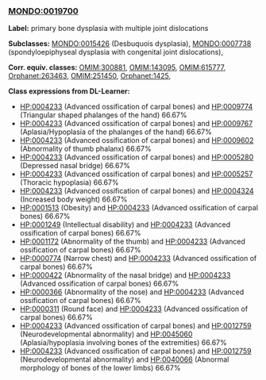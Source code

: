 
### [MONDO:0019700](http://purl.obolibrary.org/obo/MONDO_0019700)
**Label:** primary bone dysplasia with multiple joint dislocations

**Subclasses:** [MONDO:0015426](http://purl.obolibrary.org/obo/MONDO_0015426) (Desbuquois dysplasia), [MONDO:0007738](http://purl.obolibrary.org/obo/MONDO_0007738) (spondyloepiphyseal dysplasia with congenital joint dislocations), 

**Corr. equiv. classes:** [OMIM:300881](http://purl.obolibrary.org/obo/OMIM_300881), [OMIM:143095](http://purl.obolibrary.org/obo/OMIM_143095), [OMIM:615777](http://purl.obolibrary.org/obo/OMIM_615777), [Orphanet:263463](http://www.orpha.net/ORDO/Orphanet_263463), [OMIM:251450](http://purl.obolibrary.org/obo/OMIM_251450), [Orphanet:1425](http://www.orpha.net/ORDO/Orphanet_1425), 

**Class expressions from DL-Learner:**

- [HP:0004233](http://purl.obolibrary.org/obo/HP_0004233) (Advanced ossification of carpal bones) and [HP:0009774](http://purl.obolibrary.org/obo/HP_0009774) (Triangular shaped phalanges of the hand) 66.67%
- [HP:0004233](http://purl.obolibrary.org/obo/HP_0004233) (Advanced ossification of carpal bones) and [HP:0009767](http://purl.obolibrary.org/obo/HP_0009767) (Aplasia/Hypoplasia of the phalanges of the hand) 66.67%
- [HP:0004233](http://purl.obolibrary.org/obo/HP_0004233) (Advanced ossification of carpal bones) and [HP:0009602](http://purl.obolibrary.org/obo/HP_0009602) (Abnormality of thumb phalanx) 66.67%
- [HP:0004233](http://purl.obolibrary.org/obo/HP_0004233) (Advanced ossification of carpal bones) and [HP:0005280](http://purl.obolibrary.org/obo/HP_0005280) (Depressed nasal bridge) 66.67%
- [HP:0004233](http://purl.obolibrary.org/obo/HP_0004233) (Advanced ossification of carpal bones) and [HP:0005257](http://purl.obolibrary.org/obo/HP_0005257) (Thoracic hypoplasia) 66.67%
- [HP:0004233](http://purl.obolibrary.org/obo/HP_0004233) (Advanced ossification of carpal bones) and [HP:0004324](http://purl.obolibrary.org/obo/HP_0004324) (Increased body weight) 66.67%
- [HP:0001513](http://purl.obolibrary.org/obo/HP_0001513) (Obesity) and [HP:0004233](http://purl.obolibrary.org/obo/HP_0004233) (Advanced ossification of carpal bones) 66.67%
- [HP:0001249](http://purl.obolibrary.org/obo/HP_0001249) (Intellectual disability) and [HP:0004233](http://purl.obolibrary.org/obo/HP_0004233) (Advanced ossification of carpal bones) 66.67%
- [HP:0001172](http://purl.obolibrary.org/obo/HP_0001172) (Abnormality of the thumb) and [HP:0004233](http://purl.obolibrary.org/obo/HP_0004233) (Advanced ossification of carpal bones) 66.67%
- [HP:0000774](http://purl.obolibrary.org/obo/HP_0000774) (Narrow chest) and [HP:0004233](http://purl.obolibrary.org/obo/HP_0004233) (Advanced ossification of carpal bones) 66.67%
- [HP:0000422](http://purl.obolibrary.org/obo/HP_0000422) (Abnormality of the nasal bridge) and [HP:0004233](http://purl.obolibrary.org/obo/HP_0004233) (Advanced ossification of carpal bones) 66.67%
- [HP:0000366](http://purl.obolibrary.org/obo/HP_0000366) (Abnormality of the nose) and [HP:0004233](http://purl.obolibrary.org/obo/HP_0004233) (Advanced ossification of carpal bones) 66.67%
- [HP:0000311](http://purl.obolibrary.org/obo/HP_0000311) (Round face) and [HP:0004233](http://purl.obolibrary.org/obo/HP_0004233) (Advanced ossification of carpal bones) 66.67%
- [HP:0004233](http://purl.obolibrary.org/obo/HP_0004233) (Advanced ossification of carpal bones) and [HP:0012759](http://purl.obolibrary.org/obo/HP_0012759) (Neurodevelopmental abnormality) and [HP:0045060](http://purl.obolibrary.org/obo/HP_0045060) (Aplasia/hypoplasia involving bones of the extremities) 66.67%
- [HP:0004233](http://purl.obolibrary.org/obo/HP_0004233) (Advanced ossification of carpal bones) and [HP:0012759](http://purl.obolibrary.org/obo/HP_0012759) (Neurodevelopmental abnormality) and [HP:0040066](http://purl.obolibrary.org/obo/HP_0040066) (Abnormal morphology of bones of the lower limbs) 66.67%


